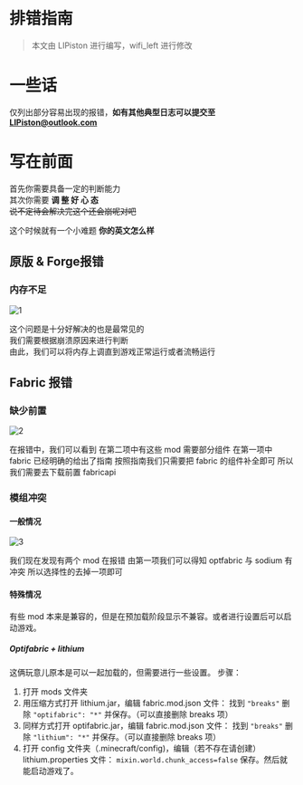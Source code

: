 # 排错指南

> 本文由 LIPiston 进行编写，wifi_left 进行修改

# 一些话
仅列出部分容易出现的报错，__如有其他典型日志可以提交至 [LIPiston@outlook.com](mailto:LIPiston@outlook.com)__

# 写在前面

首先你需要具备一定的判断能力  
其次你需要 __调 整 好 心 态__  
~~说不定待会解决完这个还会崩呢对吧~~

这个时候就有一个小难题 __你的英文怎么样__ 

## 原版 & Forge报错
### 内存不足
![1](./https://cdn.jsdelivr.net/gh/wifi-left/HMCL-docs-website/pages/assets/img/docs/debug/vanilla_mem.png)

这个问题是十分好解决的也是最常见的  
我们需要根据崩溃原因来进行判断  
由此，我们可以将内存上调直到游戏正常运行或者流畅运行

## Fabric 报错
### 缺少前置
![2](./https://cdn.jsdelivr.net/gh/wifi-left/HMCL-docs-website/pages/assets/img/docs/debug/fabric1.png)

在报错中，我们可以看到
在第二项中有这些 mod 需要部分组件
在第一项中 fabric 已经明确的给出了指南
按照指南我们只需要把 fabric 的组件补全即可
所以我们需要去下载前置 fabricapi

### 模组冲突
#### 一般情况
![3](./https://cdn.jsdelivr.net/gh/wifi-left/HMCL-docs-website/pages/assets/img/docs/debug/fabric2.png)

我们现在发现有两个 mod 在报错
由第一项我们可以得知 optfabric 与 sodium 有冲突
所以选择性的去掉一项即可

#### 特殊情况
有些 mod 本来是兼容的，但是在预加载阶段显示不兼容。或者进行设置后可以启动游戏。
##### Optifabric + lithium
这俩玩意儿原本是可以一起加载的，但需要进行一些设置。
步骤：
1. 打开 mods 文件夹
2. 用压缩方式打开 lithium.jar，编辑 fabric.mod.json 文件：
   找到 `"breaks"`
   删除 `"optifabric": "*"` 并保存。（可以直接删除 breaks 项）
3. 同样方式打开 optifabric.jar，编辑 fabric.mod.json 文件：
   找到 `"breaks"`
   删除 `"lithium": "*"` 并保存。（可以直接删除 breaks 项）
4. 打开 config 文件夹（.minecraft/config)，编辑（若不存在请创建）lithium.properties 文件：
   `mixin.world.chunk_access=false`
   保存。然后就能启动游戏了。
